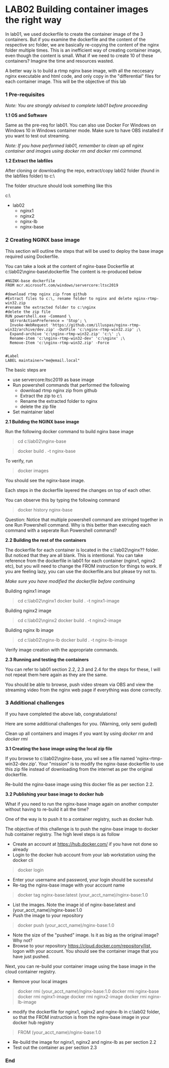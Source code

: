# LAB02 Building container images the right way

In lab01, we used dockerfile to create the container image of the 3 containers. But if you examine the dockerfile and the content of the respective src folder, we are basically re-copying the content of the nginx folder multiple times. This is an inefficient way of creating container image, even though the content is small. What if we need to create 10 of these containers? Imagine the time and resources wasted.

A better way is to build a rtmp nginx base image, with all the neccesary nginx executable and html code, and only copy in the "differential" files for each container image. This will be the objective of this lab

###  1 Pre-requisites
*Note: You are strongly advised to complete lab01 before proceeding*

**1.1 OS and Software**

Same as the pre-req for lab01. You can also use Docker For Windows on Windows 10 in Windows container mode. Make sure to have OBS installed if you want to test out streaming.

*Note: If you have performed lab01, remember to clean up all nginx container and images using docker rm and docker rmi command.*


**1.2 Extract the labfiles**

After cloning or downloading the repo, extract/copy lab02 folder (found in the labfiles folder) to c:\

The folder structure should look something like this

c:\
 
* lab02
  * nginx1
  * nginx2
  * nginx-lb
  * nginx-base

###  2 Creating NGINX base image
This section will outline the steps that will be used to deploy the base image required using Dockerfile.

You can take a look at the content of nginx-base Dockerfile at c:\lab02\nginx-base\dockerfile
The content is re-produced below

```
#NGINX-base dockerfile 
FROM mcr.microsoft.com/windows/servercore:ltsc2019

#download rtmp nginx zip from github
#Extract files to c:\, rename folder to nginx and delete nginx-rtmp-win32.zip
#rename the extracted folder to c:\nginx
#delete the zip file
RUN powershell.exe -Command \
  $ErrorActionPreference = 'Stop'; \
  Invoke-WebRequest 'https://github.com/illuspas/nginx-rtmp-win32/archive/dev.zip' -OutFile 'c:\nginx-rtmp-win32.zip' ;\
  Expand-archive 'c:\nginx-rtmp-win32.zip' 'c:\' ;\
  Rename-item 'c:\nginx-rtmp-win32-dev' 'c:\nginx' ;\
  Remove-Item 'c:\nginx-rtmp-win32.zip' -Force


#Label
LABEL maintainer="me@email.local"
```

The basic steps are

- use servercore:ltsc2019 as base image
- Run powershell commands that performed the following
  - download rtmp nginx zip from github
  - Extract the zip to c:\
  - Rename the extracted folder to nginx
  - delete the zip file
- Set maintainer label

**2.1 Building the NGINX base image**

Run the following docker command to build nginx base image
> cd c:\lab02\nginx-base

> docker build . -t nginx-base

To verify, run

> docker images

You should see the nginx-base image.

Each steps in the dockerfile layered the changes on top of each other.

You can observe this by typing the following command

>docker history nginx-base

Question: Notice that multiple powershell command are stringed together in one Run Powershell command. Why is this better than executing each command with a seperate Run Powershell command?


**2.2 Building the rest of the containers**

The dockerfile for each container is located in the c:\lab02\nginx?? folder. But noticed that they are all blank. This is intentional. You can take reference from the dockerfile in lab01 for each container (nginx1, nginx2 etc), but you will need to change the FROM instruction for things to work. If you are feeling lazy, you can use the dockerfile.ans but please try not to.

*Make sure you have modified the dockerfile before continuing*

Building nginx1 image
>cd c:\lab02\nginx1
>docker build . -t nginx1-image

Building nginx2 image
>cd c:\lab02\nginx2
>docker build . -t nginx2-image

Building nginx lb image
>cd c:\lab02\nginx-lb
>docker build . -t nginx-lb-image

Verify image creation with the appropriate commands.

**2.3 Running and testing the containers**

You can refer to lab01 section 2.2, 2.3 and 2.4 for the steps for these, I will not repeat them here again as they are the same.

You should be able to browse, push video stream via OBS and view the streaming video from the nginx web page if everything was done correctly.


###  3 Additional challenges
If you have completed the above lab, congratulations!

Here are some additional challenges for you. (Warning, only semi guded)

Clean up all containers and images if you want by using *docker rm* and *docker rmi*

**3.1 Creating the base image using the local zip file**

If you browse to c:\lab02\nginx-base, you wil see a file named 'nginx-rtmp-win32-dev.zip'. Your "mission" is to modify the nginx-base dockerfile to use this zip file instead of downloading from the internet as per the original dockerfile.

Re-build the nginx-base image using this docker file as per section 2.2.

**3.2 Publishing your base image to docker hub**

What if you need to run the nginx-base image again on another computer without having to re-build it all the time?

One of the way is to push it to a container registry, such as docker hub.

The objective of this challenge is to push the nginx-base image to docker hub container registry. The high level steps is as follow

- Create an account at https://hub.docker.com/ if you have not done so already
- Login to the docker hub account from your lab workstation using the docker cli
> docker login
- Enter your username and password, your login should be sucessful
- Re-tag the nginx-base image with your account name
> docker tag nginx-base:latest (your_acct_name)/nginx-base:1.0 
- List the images. Note the image id of nginx-base:latest and (your_acct_name)/nginx-base:1.0
- Push the image to your repository
> docker push (your_acct_name)/nginx-base:1.0  
- Note the size of the "pushed" image. Is it as big as the original image? Why not?
- Browse to your repository https://cloud.docker.com/repository/list, logon with your account. You should see the container image that you have just pushed.

Next, you can re-build your container image using the base image in the cloud container registry.
- Remove your local images
> docker rmi (your_acct_name)/nginx-base:1.0 
> docker rmi nginx-base
> docker rmi nginx1-image
> docker rmi nginx2-image
> docker rmi nginx-lb-image
- modify the dockerfile for nginx1, nginx2 and nginx-lb in c:\lab02 folder, so that the FROM instruction is from the nginx-base image in your docker hub registry
> FROM (your_acct_name)/nginx-base:1.0
- Re-build the image for nginx1, nginx2 and nginx-lb as per section 2.2
- Test out the container as per section 2.3

### End